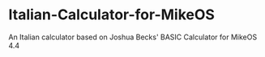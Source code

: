 Italian-Calculator-for-MikeOS
=============================

An Italian calculator based on Joshua Becks' BASIC Calculator for MikeOS 4.4
